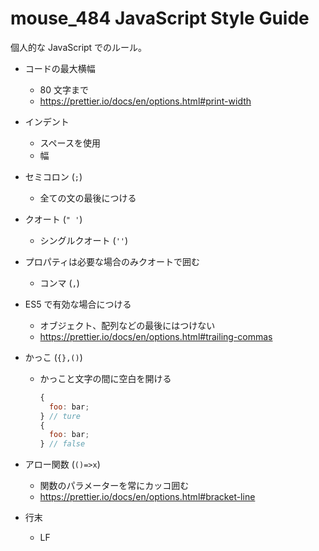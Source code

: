 # mouse_484 JavaScript Style Guide

個人的な JavaScript でのルール。

- コードの最大横幅
  - 80 文字まで
  - <https://prettier.io/docs/en/options.html#print-width>
- インデント
  - スペースを使用
  - 幅
- セミコロン (`;`)
  - 全ての文の最後につける
- クオート (`" '`)
  - シングルクオート (`''`)
- プロパティは必要な場合のみクオートで囲む
  - コンマ (`,`)
- ES5 で有効な場合につける
  - オブジェクト、配列などの最後にはつけない
  - <https://prettier.io/docs/en/options.html#trailing-commas>
- かっこ (`{},()`)

  - かっこと文字の間に空白を開ける

    ```js
    {
      foo: bar;
    } // ture
    {
      foo: bar;
    } // false
    ```

- アロー関数 (`()=>x`)
  - 関数のパラメーターを常にカッコ囲む
  - <https://prettier.io/docs/en/options.html#bracket-line>
- 行末
  - LF
